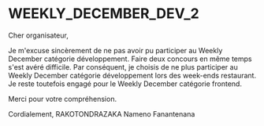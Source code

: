 # WEEKLY_DECEMBER_DEV_2
 
Cher organisateur,

Je m'excuse sincèrement de ne pas avoir pu participer au Weekly December catégorie développement. Faire deux concours en même temps s'est avéré difficile. Par conséquent, je choisis de ne plus participer au Weekly December catégorie développement lors des week-ends restaurant. Je reste toutefois engagé pour le Weekly December catégorie frontend.

Merci pour votre compréhension.

Cordialement,
RAKOTONDRAZAKA Nameno Fanantenana 
